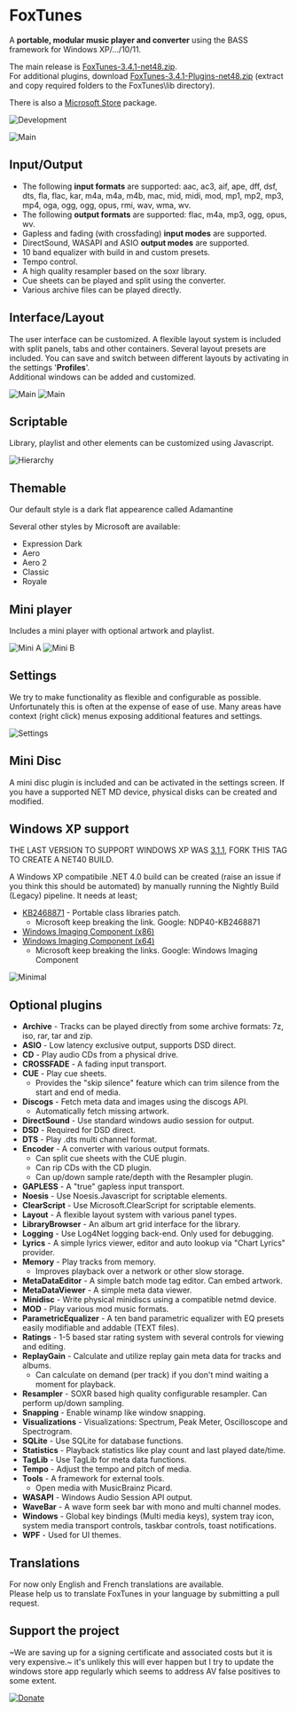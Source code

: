 # FoxTunes
A **portable, modular music player and converter** using the BASS framework for Windows XP/.../10/11.

The main release is [FoxTunes-3.4.1-net48.zip](https://github.com/pudding-fox/FoxTunes/releases/download/3.4.1/FoxTunes-3.4.1-net48.zip).  
For additional plugins, download [FoxTunes-3.4.1-Plugins-net48.zip](https://github.com/pudding-fox/FoxTunes/releases/download/3.4.1/FoxTunes-3.4.1-Plugins-net48.zip) (extract and copy required folders to the FoxTunes\lib directory).

There is also a [Microsoft Store](https://www.microsoft.com/store/productId/9MWPJTXWTXLG) package.

![Development](Media/Screenshots/Development.png)

![Main](https://user-images.githubusercontent.com/13859177/216791551-186168bd-78fd-4a2d-96d1-195855a80330.png)

## Input/Output

* The following **input formats** are supported: aac, ac3, aif, ape, dff, dsf, dts, fla, flac, kar, m4a, m4a, m4b, mac, mid, midi, mod, mp1, mp2, mp3, mp4, oga, ogg, ogg, opus, rmi, wav, wma, wv.
* The following **output formats** are supported: flac, m4a, mp3, ogg, opus, wv.
* Gapless and fading (with crossfading) **input modes** are supported.
* DirectSound, WASAPI and ASIO **output modes** are supported.
* 10 band equalizer with build in and custom presets.
* Tempo control.
* A high quality resampler based on the soxr library.
* Cue sheets can be played and split using the converter.
* Various archive files can be played directly.

## Interface/Layout

The user interface can be customized. A flexible layout system is included with split panels, tabs and other containers.
Several layout presets are included.
You can save and switch between different layouts by activating in the settings '**Profiles**'.  
Additional windows can be added and customized.

![Main](https://user-images.githubusercontent.com/13859177/216791727-5e778da7-5d69-43ee-819b-7d2ead898a67.png)
![Main](https://user-images.githubusercontent.com/13859177/218753844-7e1b707f-8406-4cdc-a7af-709f9d03bb3d.PNG)

## Scriptable

Library, playlist and other elements can be customized using Javascript.

![Hierarchy](https://user-images.githubusercontent.com/13859177/216791910-b752b699-6762-4985-be8c-bc8a7a6f91ff.png)

## Themable

Our default style is a dark flat appearence called Adamantine

Several other styles by Microsoft are available:
* Expression Dark
* Aero
* Aero 2
* Classic
* Royale

## Mini player

Includes a mini player with optional artwork and playlist.

![Mini A](https://user-images.githubusercontent.com/13859177/216791988-f615e790-7255-4e5d-8fda-2534046a6360.png)
![Mini B](https://user-images.githubusercontent.com/13859177/216791973-4f7bd572-2e53-4db4-9a75-3ba88d9c160e.png)

## Settings

We try to make functionality as flexible and configurable as possible.
Unfortunately this is often at the expense of ease of use.
Many areas have context (right click) menus exposing additional features and settings.

![Settings](https://user-images.githubusercontent.com/13859177/216792034-43cbdae8-9392-46a0-b56b-69d5362a2ac4.png)

## Mini Disc

A mini disc plugin is included and can be activated in the settings screen.
If you have a supported NET MD device, physical disks can be created and modified.

## Windows XP support

THE LAST VERSION TO SUPPORT WINDOWS XP WAS [3.1.1](https://github.com/pudding-fox/FoxTunes/releases/tag/3.1.1), FORK THIS TAG TO CREATE A NET40 BUILD.

A Windows XP compatibile .NET 4.0 build can be created (raise an issue if you think this should be automated) by manually running the Nightly Build (Legacy) pipeline.
It needs at least;
* [KB2468871](https://www.microsoft.com/en-us/download/details.aspx?id=3556) - Portable class libraries patch.
  * Microsoft keep breaking the link. Google: NDP40-KB2468871
* [Windows Imaging Component (x86)](http://www.microsoft.com/downloads/details.aspx?FamilyID=8E011506-6307-445B-B950-215DEF45DDD8)
* [Windows Imaging Component (x64)](http://www.microsoft.com/downloads/details.aspx?familyid=F64654AC-6E26-41D9-A90A-0E7783B864EE)
  * Microsoft keep breaking the links. Google: Windows Imaging Component

![Minimal](Media/Screenshots/Minimal.PNG)

## Optional plugins

* **Archive** - Tracks can be played directly from some archive formats: 7z, iso, rar, tar and zip.
* **ASIO** - Low latency exclusive output, supports DSD direct.
* **CD** - Play audio CDs from a physical drive.
* **CROSSFADE** - A fading input transport.
* **CUE** - Play cue sheets.
  * Provides the "skip silence" feature which can trim silence from the start and end of media.
* **Discogs** - Fetch meta data and images using the discogs API.
  * Automatically fetch missing artwork.
* **DirectSound** - Use standard windows audio session for output.
* **DSD** - Required for DSD direct.
* **DTS** - Play .dts multi channel format.
* **Encoder** - A converter with various output formats. 
  * Can split cue sheets with the CUE plugin.
  * Can rip CDs with the CD plugin.
  * Can up/down sample rate/depth with the Resampler plugin.
* **GAPLESS** - A "true" gapless input transport.
* **Noesis** - Use Noesis.Javascript for scriptable elements.
* **ClearScript** - Use Microsoft.ClearScript for scriptable elements.  
* **Layout** - A flexible layout system with various panel types. 
* **LibraryBrowser** - An album art grid interface for the library.
* **Logging** - Use Log4Net logging back-end. Only used for debugging.
* **Lyrics** - A simple lyrics viewer, editor and auto lookup via "Chart Lyrics" provider.
* **Memory** - Play tracks from memory.
  * Improves playback over a network or other slow storage.
* **MetaDataEditor** - A simple batch mode tag editor. Can embed artwork.
* **MetaDataViewer** - A simple meta data viewer.
* **Minidisc** - Write physical minidiscs using a compatible netmd device.
* **MOD** - Play various mod music formats.
* **ParametricEqualizer** - A ten band parametric equalizer with EQ presets easily modifiable and addable (TEXT files).
* **Ratings** - 1-5 based star rating system with several controls for viewing and editing.
* **ReplayGain** - Calculate and utilize replay gain meta data for tracks and albums.
  * Can calculate on demand (per track) if you don't mind waiting a moment for playback.
* **Resampler** - SOXR based high quality configurable resampler. Can perform up/down sampling.
* **Snapping** - Enable winamp like window snapping.
* **Visualizations** - Visualizations: Spectrum, Peak Meter, Oscilloscope and Spectrogram.
* **SQLite** - Use SQLite for database functions.
* **Statistics** - Playback statistics like play count and last played date/time.
* **TagLib** - Use TagLib for meta data functions.
* **Tempo** - Adjust the tempo and pitch of media.
* **Tools** - A framework for external tools.
  * Open media with MusicBrainz Picard.
* **WASAPI** - Windows Audio Session API output.
* **WaveBar** - A wave form seek bar with mono and multi channel modes.
* **Windows** - Global key bindings (Multi media keys), system tray icon, system media transport controls, taskbar controls, toast notifications.
* **WPF** - Used for UI themes.

## Translations

For now only English and French translations are available.  
Please help us to translate FoxTunes in your language by submitting a pull request.

## Support the project

~We are saving up for a signing certificate and associated costs but it is very expensive.~ it's unlikely this will ever happen but I try to update the windows store app regularly which seems to address AV false positives to some extent. 

[![Donate](https://img.shields.io/badge/Donate-PayPal-green.svg)](https://www.paypal.com/cgi-bin/webscr?cmd=_donations&business=BW5JUK6ZUQK7S&currency_code=GBP&source=url)
